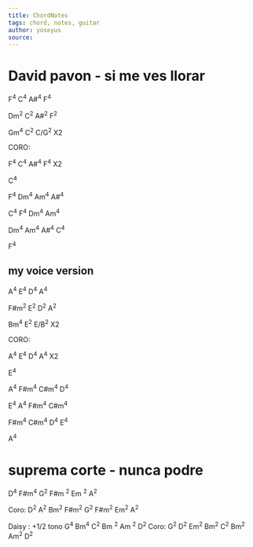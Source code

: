 ```yaml
---
title: ChordNotes
tags: chord, notes, guitar
author: yoseyus
source: 
---
```

# David pavon - si me ves llorar
F<sup>4</sup> C<sup>4</sup> A#<sup>4</sup> F<sup>4</sup>

Dm<sup>2</sup> C<sup>2</sup> A#<sup>2</sup> F<sup>2</sup>

Gm<sup>4</sup> C<sup>2</sup> C/G<sup>2</sup> X2

CORO:

F<sup>4</sup> C<sup>4</sup> A#<sup>4</sup> F<sup>4</sup> X2

C<sup>4</sup>

F<sup>4</sup> Dm<sup>4</sup> Am<sup>4</sup> A#<sup>4</sup>

C<sup>4</sup> F<sup>4</sup> Dm<sup>4</sup> Am<sup>4</sup>

Dm<sup>4</sup> Am<sup>4</sup> A#<sup>4</sup> C<sup>4</sup>

F<sup>4</sup>


## my voice version
A<sup>4</sup> E<sup>4</sup> D<sup>4</sup> A<sup>4</sup>

F#m<sup>2</sup> E<sup>2</sup> D<sup>2</sup> A<sup>2</sup>

Bm<sup>4</sup> E<sup>2</sup> E/B<sup>2</sup> X2

CORO:

A<sup>4</sup> E<sup>4</sup> D<sup>4</sup> A<sup>4</sup> X2

E<sup>4</sup>

A<sup>4</sup> F#m<sup>4</sup> C#m<sup>4</sup> D<sup>4</sup>

E<sup>4</sup> A<sup>4</sup> F#m<sup>4</sup> C#m<sup>4</sup>

F#m<sup>4</sup> C#m<sup>4</sup> D<sup>4</sup> E<sup>4</sup>

A<sup>4</sup>

# suprema corte - nunca podre
D<sup>4</sup> F#m<sup>4</sup>
G<sup>2</sup> F#m <sup>2</sup> Em <sup>2</sup> A<sup>2</sup>

Coro:
D<sup>2</sup> A<sup>2</sup> Bm<sup>2</sup> F#m<sup>2</sup>
G<sup>2</sup> F#m<sup>2</sup> Em<sup>2</sup> A<sup>2</sup>

Daisy : +1/2 tono
G<sup>4</sup> Bm<sup>4</sup>
C<sup>2</sup> Bm <sup>2</sup> Am <sup>2</sup> D<sup>2</sup>
Coro:
G<sup>2</sup> D<sup>2</sup> Em<sup>2</sup> Bm<sup>2</sup>
C<sup>2</sup> Bm<sup>2</sup> Am<sup>2</sup> D<sup>2</sup>

